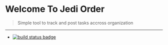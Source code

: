 # Welcome To Jedi Order
> Simple tool to track and post tasks accross organization

---

-	[![build status badge](https://img.shields.io/travis/docker-library/python/master.svg?label=Travis%20CI)](https://travis-ci.org/nitheesh-me/JediProject)
